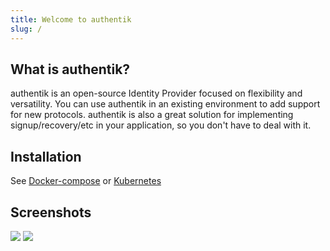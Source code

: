 ```yaml
---
title: Welcome to authentik
slug: /
---
```


## What is authentik?

authentik is an open-source Identity Provider focused on flexibility and versatility. You can use authentik in an existing environment to add support for new protocols. authentik is also a great solution for implementing signup/recovery/etc in your application, so you don't have to deal with it.

## Installation

See [Docker-compose](installation/docker-compose.md) or [Kubernetes](installation/kubernetes.md)

## Screenshots

![](/img/screen_apps.png)
![](/img/screen_admin.png)
